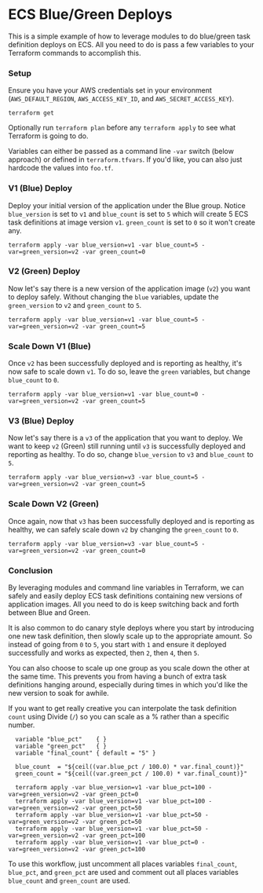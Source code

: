 # ECS Blue/Green Deploys

This is a simple example of how to leverage modules to do blue/green task definition deploys on ECS. All you need to do is pass a few variables to your Terraform commands to accomplish this.

### Setup

Ensure you have your AWS credentials set in your environment (`AWS_DEFAULT_REGION`, `AWS_ACCESS_KEY_ID`, and `AWS_SECRET_ACCESS_KEY`).

```
terraform get
```

Optionally run `terraform plan` before any `terraform apply` to see what Terraform is going to do.

Variables can either be passed as a command line `-var` switch (below approach) or defined in `terraform.tfvars`. If you'd like, you can also just hardcode the values into `foo.tf`.

### V1 (Blue) Deploy

Deploy your initial version of the application under the Blue group. Notice `blue_version` is set to `v1` and `blue_count` is set to `5` which will create 5 ECS task definitions at image version `v1`. `green_count` is set to `0` so it won't create any.

```
terraform apply -var blue_version=v1 -var blue_count=5 -var=green_version=v2 -var green_count=0
```

### V2 (Green) Deploy

Now let's say there is a new version of the application image (`v2`) you want to deploy safely. Without changing the `blue` variables, update the `green_version` to `v2` and `green_count` to `5`.

```
terraform apply -var blue_version=v1 -var blue_count=5 -var=green_version=v2 -var green_count=5
```

### Scale Down V1 (Blue)

Once `v2` has been successfully deployed and is reporting as healthy, it's now safe to scale down `v1`. To do so, leave the `green` variables, but change `blue_count` to `0`.

```
terraform apply -var blue_version=v1 -var blue_count=0 -var=green_version=v2 -var green_count=5
```

### V3 (Blue) Deploy

Now let's say there is a `v3` of the application that you want to deploy. We want to keep `v2` (Green) still running until `v3` is successfully deployed and reporting as healthy. To do so, change `blue_version` to `v3` and `blue_count` to `5`.

```
terraform apply -var blue_version=v3 -var blue_count=5 -var=green_version=v2 -var green_count=5
```

### Scale Down V2 (Green)

Once again, now that `v3` has been successfully deployed and is reporting as healthy, we can safely scale down `v2` by changing the `green_count` to `0`.

```
terraform apply -var blue_version=v3 -var blue_count=5 -var=green_version=v2 -var green_count=0
```

### Conclusion

By leveraging modules and command line variables in Terraform, we can safely and easily deploy ECS task definitions containing new versions of application images. All you need to do is keep switching back and forth between Blue and Green.

It is also common to do canary style deploys where you start by introducing one new task definition, then slowly scale up to the appropriate amount. So instead of going from `0` to `5`, you start with `1` and ensure it deployed successfully and works as expected, then `2`, then `4`, then `5`.

You can also choose to scale up one group as you scale down the other at the same time. This prevents you from having a bunch of extra task definitions hanging around, especially during times in which you'd like the new version to soak for awhile.

If you want to get really creative you can interpolate the task definition `count` using Divide (`/`) so you can scale as a % rather than a specific number.

```
  variable "blue_pct"    { }
  variable "green_pct"   { }
  variable "final_count" { default = "5" }

  blue_count  = "${ceil((var.blue_pct / 100.0) * var.final_count)}"
  green_count = "${ceil((var.green_pct / 100.0) * var.final_count)}"

  terraform apply -var blue_version=v1 -var blue_pct=100 -var=green_version=v2 -var green_pct=0
  terraform apply -var blue_version=v1 -var blue_pct=100 -var=green_version=v2 -var green_pct=50
  terraform apply -var blue_version=v1 -var blue_pct=50 -var=green_version=v2 -var green_pct=50
  terraform apply -var blue_version=v1 -var blue_pct=50 -var=green_version=v2 -var green_pct=100
  terraform apply -var blue_version=v1 -var blue_pct=0 -var=green_version=v2 -var green_pct=100
```

To use this workflow, just uncomment all places variables `final_count`, `blue_pct`, and `green_pct` are used and comment out all places variables `blue_count` and `green_count` are used.
